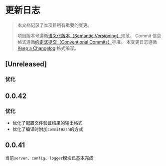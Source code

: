 # 更新日志

> 本文档记录了本项目所有重要的变更。
>
> 项目版本号遵循[语义化版本（Semantic Versioning）](http://semver.org/)规范。
> Commit 信息格式遵循[约定式提交（Conventional Commits）](http://conventionalcommits.org)标准。
> 本变更日志遵循 [Keep a Changelog](http://keepachangelog.com/) 格式编写。

<!-- Unreleased -->
## [Unreleased]
### 优化

<!--/ Unreleased -->

## 0.0.42
### 优化
- 优化了配置文件验证结果的输出格式
- 优化了编译时附加`commitHash`的方式

## 0.0.41
当前`server`、`config`、`logger`模块已基本完成